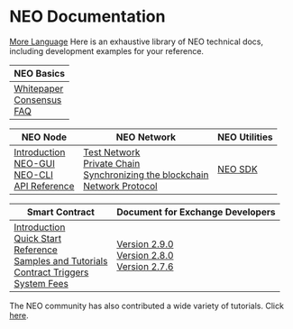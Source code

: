 # NEO Documentation

<span id="moreLan" class="pull-right">[More Language](../language.md)</span>
Here is an exhaustive library of NEO technical docs, including development examples for your reference.



| NEO Basics                                                   |
| ------------------------------------------------------------ |
| [Whitepaper](whitepaper.md)<br />[Consensus](basic/consensus/whitepaper.md)<br />[FAQ](faq.md) |

| NEO Node                                                     | NEO Network                                                  | NEO Utilities                          |
| ------------------------------------------------------------ | ------------------------------------------------------------ | -------------------------------------- |
| [Introduction](node/introduction.md)<br />[NEO-GUI](node/gui/install.md)<br />[NEO-CLI](node/cli/cli.md)<br />[API Reference](node/cli/apigen.md) | [Test Network](network/testnet.md)<br />[Private Chain](network/private-chain.md)<br />[Synchronizing the blockchain](network/syncblocks.md)<br />[Network Protocol](network/network-protocol.md) | [NEO SDK](utility/sdk/introduction.md) |

| Smart Contract                                               | Document for Exchange Developers                             |
| ------------------------------------------------------------ | ------------------------------------------------------------ |
| [Introduction](sc/introduction.md)<br />[Quick Start](sc/quickstart/overview.md)<br />[Reference](sc/reference/api.md)<br />[Samples and Tutorials](sc/tutorial/HelloWorld.md)<br />[Contract Triggers](sc/trigger.md)<br />[System Fees](sc/systemfees.md) | [Version 2.9.0](exchange/v2.9.0.md)<br />[Version 2.8.0](exchange/v2.8.0.md)<br />[Version 2.7.6](exchange/v2.7.6.md) |

The NEO community has also contributed a wide variety of tutorials. Click [here](../communitydoc.md).<link rel="stylesheet" href="../styles/index.css">